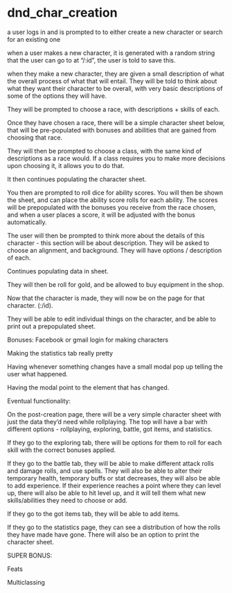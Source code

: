 # dnd_char_creation


a user logs in and is prompted to to either create a new character or search for an existing one

when a user makes a new character, it is generated with a random string that the user can go to at “/:id”, the user is told to save this.

when they make a new character, they are given a small description of what the overall process of what that will entail. They will be told to think about what they want their character to be overall, with very basic descriptions of some of the options they will have.

They will be prompted to choose a race, with descriptions + skills of each.

Once they have chosen a race, there will be a simple character sheet below, that will be pre-populated with bonuses and abilities that are gained from choosing that race.

They will then be prompted to choose a class, with the same kind of descriptions  as a race would. If a class requires you to make more decisions upon choosing it, it allows you to do that.

It then continues populating the character sheet.

You then are prompted to roll dice for ability scores. You will then be shown the sheet, and can place the ability score rolls for each ability. The scores will be prepopulated with the bonuses you receive from the race chosen, and when a user places a score, it will be adjusted with the bonus automatically.

The user will then be prompted to think more about the details of this character - this section will be about description. They will be asked to choose an alignment, and background. They will have options / description of each.

Continues populating data in sheet.

They will then be roll for gold, and be allowed to buy equipment in the shop.

Now that the character is made, they will now be on the page for that character. (:/id).

They will be able to edit individual things on the character, and be able to print out a prepopulated sheet.

Bonuses: 
Facebook or gmail login for making characters

Making the statistics tab really pretty

Having whenever something changes have a small modal pop up telling the user what happened.

Having the modal point to the element that has changed.

Eventual functionality:

On the post-creation page, there will be a very simple character sheet with just the data they’d need while rollplaying. The top will have a bar with different options - rollplaying, exploring, battle, got items, and statistics. 

If they go to the exploring tab, there will be options for them to roll for each skill with the correct bonuses applied. 

If they go to the battle tab, they will be able to make different attack rolls and damage rolls, and use spells. They will also be able to alter their temporary health, temporary buffs or stat decreases, they will also be able to add experience. If their experience reaches a point where they can level up, there will also be able to hit level up, and it will tell them what new skills/abilities they need to choose or add.

If they go to the got items tab, they will be able to add items.

If they go to the statistics page, they can see a distribution of how the rolls they have made have gone. There will also be an option to print the character sheet.

SUPER BONUS:


Feats

Multiclassing



